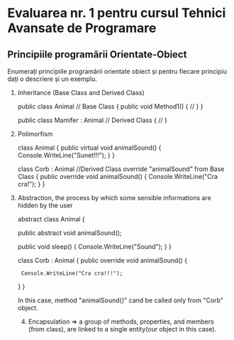 # Evaluarea nr. 1 pentru cursul Tehnici Avansate de Programare #

## Principiile programării Orientate-Obiect ##
Enumerați principiile programării orientate obiect și pentru fiecare principiu dați o descriere și un exemplu.



1. Inheritance (Base Class and Derived Class)

    public class Animal // Base Class
    {
        public void Method1()
        {
          //
        }
    }

    public class Mamifer : Animal // Derived Class
    {
          //
    }

2. Polimorfism


    class Animal 
    {
        public virtual void animalSound() 
        {
        Console.WriteLine("Sunet!!!");
        }
    }

    class Corb : Animal  //Derived Class override "animalSound" from Base Class
    {
      public override void animalSound() 
      {
        Console.WriteLine("Cra cra!");
      }
    }

3. Abstraction, the process by which some sensible informations are hidden by the user
 
    abstract class Animal
    {
 
      public abstract void animalSound();
 
      public void sleep()
      {
        Console.WriteLine("Sound");
      }
    }

    class Corb : Animal
    {
      public override void animalSound()
      {
    
        Console.WriteLine("Cra cra!!!");
      }
    }

    In this case, method "animalSound()" cand be called only from "Corb" object.


    4. Encapsulation => a group of methods, properties, and members (from class), are linked to a single entity(our object in this case).
